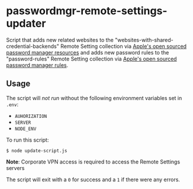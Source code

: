 # passwordmgr-remote-settings-updater

Script that adds new related websites to the "websites-with-shared-credential-backends" Remote Setting collection via [Apple's open sourced password manager resources](https://github.com/apple/password-manager-resources/blob/e0d5ba899c57482b06776a18c56b1ad714efd928/quirks/websites-with-shared-credential-backends.json) and adds new password rules to the "password-rules" Remote Setting collection via [Apple's open sourced password manager rules](https://github.com/apple/password-manager-resources/blob/main/quirks/password-rules.json).

## Usage

The script will _not run_ without the following environment variables set in `.env`: 
- `AUHORIZATION`
- `SERVER`
- `NODE_ENV`

To run this script:

`$ node update-script.js`

**Note**: Corporate VPN access is required to access the Remote Settings servers

The script will exit with a `0` for success and a `1` if there were any errors.
